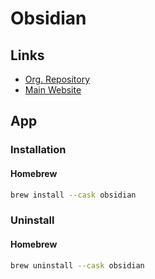 # Obsidian

## Links

- [Org. Repository](https://github.com/obsidianmd)
- [Main Website](https://obsidian.md/)

## App

### Installation

#### Homebrew

```sh
brew install --cask obsidian
```

### Uninstall

#### Homebrew

```sh
brew uninstall --cask obsidian
```
